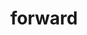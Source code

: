 ---
title: forward
unicode_regular: \eb55
unicode_bold: \eb54
unicode_solid: \eb56
unicode_brand: 
---